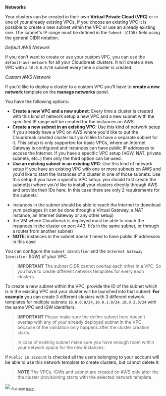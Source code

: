 **Networks**

Your clusters can be created in their own **Virtual Private Cloud (VPC)** or in one of your already existing VPCs.
If you choose an existing VPC it is possible to create a new subnet within the VPC or use an already existing one.
The subnet's IP range must be defined in the `Subnet (CIDR)` field using the general CIDR notation.

*Default AWS Network*

If you don't want to create or use your custom VPC, you can use the `default-aws-network` for all your
Cloudbreak clusters. It will create a new VPC with a `10.0.0.0/16` subnet every time a cluster is created.

*Custom AWS Network*

If you'd like to deploy a cluster to a custom VPC you'll have to **create a new network** template on the **manage
networks** panel.

You have the following options:

* **Create a new VPC and a new subnet**: Every time a cluster is created with this kind of network setup a new VPC and a new subnet with the specified IP range will be created for the instances on AWS.
* **Create a new subnet in an existing VPC**:  Use this kind of network setup if you already have a VPC on AWS where you'd like to put the Cloudbreak created cluster but you'd like to have a separate subnet for it. This setup is only supported for basic VPCs, where an Internet Gateway is configured and instances can have public IP addresses to access the Internet. If you have a specific VPC setup (VGW, NAT, private subnets, etc..) then only the third option can be used.
* **Use an existing subnet in an existing VPC**:  Use this kind of network setup if you have an existing VPC with one or more subnets on AWS and you'd like to start the instances of a cluster in one of those subnets. Use this setup if you have a specific VPC setup: you should first create the subnet(s) where you'd like to install your clusters directly through AWS and provide their IDs here. In this case there are only 2 requirements for the subnets:
 - instances in the subnet should be able to reach the Internet to download yum packages (it can be done through a Virtual Gateway, a NAT instance, an Internet Gateway or any other setup)
 - the VM where Cloudbreak is deployed must be able to reach the instances in the cluster on port 443. (It’s in the same subnet, or through a router from another subnet)
 - **NOTE**: instances in the subnet doesn't need to have public IP addresses in this case

 You can configure the `Subnet Identifier` and the `Internet Gateway Identifier` (IGW) of your VPC.

>**IMPORTANT** The subnet CIDR cannot overlap each other in a VPC. So you have to create different network
templates for every each clusters.

To create a new subnet within the VPC, provide the ID of the subnet which is in the existing VPC and your cluster
will be launched into that subnet. **For example** you can create 3 different clusters with 3 different network
templates for multiple subnets `10.0.0.0/24`, `10.0.1.0/24`, `10.0.2.0/24` with the same VPC and IGW identifiers.

>**IMPORTANT** Please make sure the define subnet here doesn't overlap with any of your already deployed subnet in
the VPC, because of the validation only happens after the cluster creation starts.

>In case of existing subnet make sure you have enough room within your network space for the new instances.

If `Public in account` is checked all the users belonging to your account will be able to use this network template
to create clusters, but cannot delete it.

>**NOTE** The VPCs, IGWs and subnet are created on AWS only after the the cluster provisioning starts with the selected
network template.

![](/aws/images/aws-network_v4.png)
<sub>*Full size [here](/aws/images/aws-network_v4.png).*</sub>
